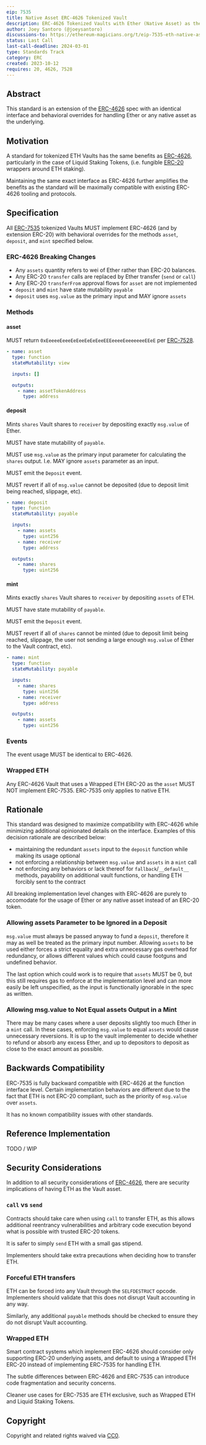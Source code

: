 ```yaml
---
eip: 7535
title: Native Asset ERC-4626 Tokenized Vault
description: ERC-4626 Tokenized Vaults with Ether (Native Asset) as the underlying asset
author: Joey Santoro (@joeysantoro)
discussions-to: https://ethereum-magicians.org/t/eip-7535-eth-native-asset-tokenized-vault/16068
status: Last Call
last-call-deadline: 2024-03-01
type: Standards Track
category: ERC
created: 2023-10-12
requires: 20, 4626, 7528
---
```


## Abstract

This standard is an extension of the [ERC-4626](./eip-4626.md) spec with an identical interface and behavioral overrides for handling Ether or any native asset as the underlying.

## Motivation

A standard for tokenized ETH Vaults has the same benefits as [ERC-4626](./eip-4626.md), particularly in the case of Liquid Staking Tokens, (i.e. fungible [ERC-20](./eip-20.md) wrappers around ETH staking). 

Maintaining the same exact interface as ERC-4626 further amplifies the benefits as the standard will be maximally compatible with existing ERC-4626 tooling and protocols.

## Specification

All [ERC-7535](./eip-7535.md) tokenized Vaults MUST implement ERC-4626 (and by extension ERC-20) with behavioral overrides for the methods `asset`, `deposit`, and `mint` specified below.

### ERC-4626 Breaking Changes

* Any `assets` quantity refers to wei of Ether rather than ERC-20 balances.
* Any ERC-20 `transfer` calls are replaced by Ether transfer (`send` or `call`)
* Any ERC-20 `transferFrom` approval flows for `asset` are not implemented
* `deposit` and `mint` have state mutability `payable`
* `deposit` uses `msg.value` as the primary input and MAY ignore `assets`

### Methods

#### asset

MUST return `0xEeeeeEeeeEeEeeEeEeEeeEEEeeeeEeeeeeeeEEeE` per [ERC-7528](./eip-7528.md).

```yaml
- name: asset
  type: function
  stateMutability: view

  inputs: []

  outputs:
    - name: assetTokenAddress
      type: address
```

#### deposit

Mints `shares` Vault shares to `receiver` by depositing exactly `msg.value` of Ether.

MUST have state mutability of `payable`.

MUST use `msg.value` as the primary input parameter for calculating the `shares` output. I.e. MAY ignore `assets` parameter as an input.

MUST emit the `Deposit` event.

MUST revert if all of `msg.value` cannot be deposited (due to deposit limit being reached, slippage, etc).

```yaml
- name: deposit
  type: function
  stateMutability: payable

  inputs:
    - name: assets
      type: uint256
    - name: receiver
      type: address

  outputs:
    - name: shares
      type: uint256
```

#### mint

Mints exactly `shares` Vault shares to `receiver` by depositing `assets` of ETH.

MUST have state mutability of `payable`.

MUST emit the `Deposit` event.

MUST revert if all of `shares` cannot be minted (due to deposit limit being reached, slippage, the user not sending a large enough `msg.value` of Ether to the Vault contract, etc).

```yaml
- name: mint
  type: function
  stateMutability: payable

  inputs:
    - name: shares
      type: uint256
    - name: receiver
      type: address

  outputs:
    - name: assets
      type: uint256
```


### Events

The event usage MUST be identical to ERC-4626.

### Wrapped ETH

Any ERC-4626 Vault that uses a Wrapped ETH ERC-20 as the `asset` MUST NOT implement ERC-7535. ERC-7535 only applies to native ETH.

## Rationale

This standard was designed to maximize compatibility with ERC-4626 while minimizing additional opinionated details on the interface. Examples of this decision rationale are described below:

* maintaining the redundant `assets` input to the `deposit` function while making its usage optional
* not enforcing a relationship between `msg.value` and `assets` in a `mint` call
* not enforcing any behaviors or lack thereof for `fallback`/`__default__` methods, payability on additional vault functions, or handling ETH forcibly sent to the contract

All breaking implementation level changes with ERC-4626 are purely to accomodate for the usage of Ether or any native asset instead of an ERC-20 token.

### Allowing assets Parameter to be Ignored in a Deposit
`msg.value` must always be passed anyway to fund a `deposit`, therefore it may as well be treated as the primary input number. Allowing `assets` to be used either forces a strict equality and extra unnecessary gas overhead for redundancy, or allows different values which could cause footguns and undefined behavior.

The last option which could work is to require that `assets` MUST be 0, but this still requires gas to enforce at the implementation level and can more easily be left unspecified, as the input is functionally ignorable in the spec as written.

### Allowing msg.value to Not Equal assets Output in a Mint
There may be many cases where a user deposits slightly too much Ether in a `mint` call. In these cases, enforcing `msg.value` to equal `assets` would cause unnecessary reversions. It is up to the vault implementer to decide whether to refund or absorb any excess Ether, and up to depositors to deposit as close to the exact amount as possible.

## Backwards Compatibility

ERC-7535 is fully backward compatible with ERC-4626 at the function interface level. Certain implementation behaviors are different due to the fact that ETH is not ERC-20 compliant, such as the priority of `msg.value` over `assets`.

It has no known compatibility issues with other standards.

## Reference Implementation

TODO / WIP

## Security Considerations

In addition to all security considerations of [ERC-4626](./eip-4626.md), there are security implications of having ETH as the Vault asset.

### `call` vs `send`

Contracts should take care when using `call` to transfer ETH, as this allows additional reentrancy vulnerabilities and arbitrary code execution beyond what is possible with trusted ERC-20 tokens.

It is safer to simply `send` ETH with a small gas stipend. 

Implementers should take extra precautions when deciding how to transfer ETH.

### Forceful ETH transfers

ETH can be forced into any Vault through the `SELFDESTRUCT` opcode. Implementers should validate that this does not disrupt Vault accounting in any way.

Similarly, any additional `payable` methods should be checked to ensure they do not disrupt Vault accounting.

### Wrapped ETH

Smart contract systems which implement ERC-4626 should consider only supporting ERC-20 underlying assets, and default to using a Wrapped ETH ERC-20 instead of implementing ERC-7535 for handling ETH.

The subtle differences between ERC-4626 and ERC-7535 can introduce code fragmentation and security concerns.

Cleaner use cases for ERC-7535 are ETH exclusive, such as Wrapped ETH and Liquid Staking Tokens.

## Copyright

Copyright and related rights waived via [CC0](../LICENSE.md).
